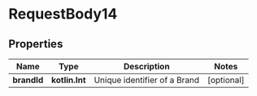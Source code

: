 
# RequestBody14

## Properties
Name | Type | Description | Notes
------------ | ------------- | ------------- | -------------
**brandId** | **kotlin.Int** | Unique identifier of a Brand |  [optional]




